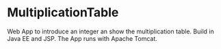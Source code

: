 # MultiplicationTable
Web App to introduce an integer an show the multiplication table.
Build in Java EE and JSP. The App runs with Apache Tomcat.
